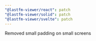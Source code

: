 ```yaml
---
"@lastfm-viewer/react": patch
"@lastfm-viewer/solid": patch
"@lastfm-viewer/svelte": patch
---
```


Removed small padding on small screens
